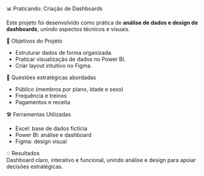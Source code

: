  📊 Praticando: Criação de Dashboards  

Este projeto foi desenvolvido como prática de **análise de dados e design de dashboards**, unindo aspectos técnicos e visuais.  

🚀 Objetivos do Projeto  
- Estruturar dados de forma organizada.  
- Praticar visualização de dados no Power BI.  
- Criar layout intuitivo no Figma.  

🔎 Questões estratégicas abordadas  
- Público (membros por plano, idade e sexo)  
- Frequência e treinos  
- Pagamentos e receita  

🛠️ Ferramentas Utilizadas  
- Excel: base de dados fictícia  
- Power BI: análise e dashboard  
- Figma: design visual  

💡 Resultados  
Dashboard claro, interativo e funcional, unindo análise e design para apoiar decisões estratégicas.  



